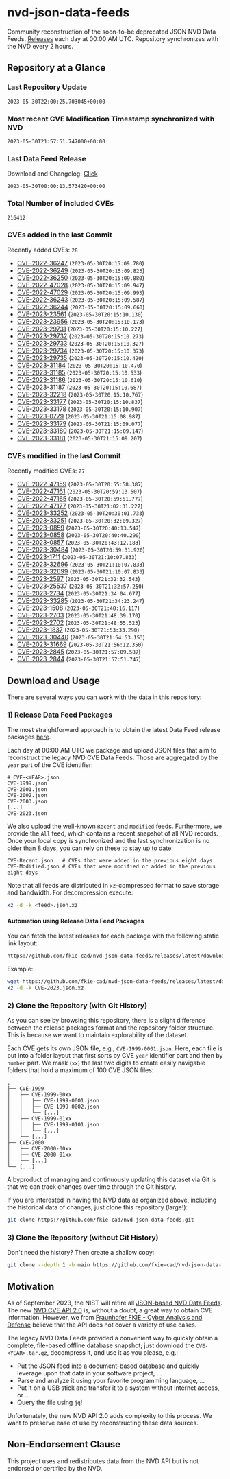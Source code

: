 # nvd-json-data-feeds

Community reconstruction of the soon-to-be deprecated JSON NVD Data Feeds. 
[Releases](https://github.com/fkie-cad/nvd-json-data-feeds/releases/latest) each day at 00:00 AM UTC.
Repository synchronizes with the NVD every 2 hours.

## Repository at a Glance

### Last Repository Update

```plain
2023-05-30T22:00:25.703045+00:00
```

### Most recent CVE Modification Timestamp synchronized with NVD

```plain
2023-05-30T21:57:51.747000+00:00
```

### Last Data Feed Release

Download and Changelog: [Click](https://github.com/fkie-cad/nvd-json-data-feeds/releases/latest)

```plain
2023-05-30T00:00:13.573420+00:00
```

### Total Number of included CVEs

```plain
216412
```

### CVEs added in the last Commit

Recently added CVEs: `28`

* [CVE-2022-36247](CVE-2022/CVE-2022-362xx/CVE-2022-36247.json) (`2023-05-30T20:15:09.780`)
* [CVE-2022-36249](CVE-2022/CVE-2022-362xx/CVE-2022-36249.json) (`2023-05-30T20:15:09.823`)
* [CVE-2022-36250](CVE-2022/CVE-2022-362xx/CVE-2022-36250.json) (`2023-05-30T20:15:09.880`)
* [CVE-2022-47028](CVE-2022/CVE-2022-470xx/CVE-2022-47028.json) (`2023-05-30T20:15:09.947`)
* [CVE-2022-47029](CVE-2022/CVE-2022-470xx/CVE-2022-47029.json) (`2023-05-30T20:15:09.993`)
* [CVE-2022-36243](CVE-2022/CVE-2022-362xx/CVE-2022-36243.json) (`2023-05-30T20:15:09.587`)
* [CVE-2022-36244](CVE-2022/CVE-2022-362xx/CVE-2022-36244.json) (`2023-05-30T20:15:09.660`)
* [CVE-2023-23561](CVE-2023/CVE-2023-235xx/CVE-2023-23561.json) (`2023-05-30T20:15:10.130`)
* [CVE-2023-23956](CVE-2023/CVE-2023-239xx/CVE-2023-23956.json) (`2023-05-30T20:15:10.173`)
* [CVE-2023-29731](CVE-2023/CVE-2023-297xx/CVE-2023-29731.json) (`2023-05-30T20:15:10.227`)
* [CVE-2023-29732](CVE-2023/CVE-2023-297xx/CVE-2023-29732.json) (`2023-05-30T20:15:10.273`)
* [CVE-2023-29733](CVE-2023/CVE-2023-297xx/CVE-2023-29733.json) (`2023-05-30T20:15:10.327`)
* [CVE-2023-29734](CVE-2023/CVE-2023-297xx/CVE-2023-29734.json) (`2023-05-30T20:15:10.373`)
* [CVE-2023-29735](CVE-2023/CVE-2023-297xx/CVE-2023-29735.json) (`2023-05-30T20:15:10.420`)
* [CVE-2023-31184](CVE-2023/CVE-2023-311xx/CVE-2023-31184.json) (`2023-05-30T20:15:10.470`)
* [CVE-2023-31185](CVE-2023/CVE-2023-311xx/CVE-2023-31185.json) (`2023-05-30T20:15:10.533`)
* [CVE-2023-31186](CVE-2023/CVE-2023-311xx/CVE-2023-31186.json) (`2023-05-30T20:15:10.610`)
* [CVE-2023-31187](CVE-2023/CVE-2023-311xx/CVE-2023-31187.json) (`2023-05-30T20:15:10.687`)
* [CVE-2023-32218](CVE-2023/CVE-2023-322xx/CVE-2023-32218.json) (`2023-05-30T20:15:10.767`)
* [CVE-2023-33177](CVE-2023/CVE-2023-331xx/CVE-2023-33177.json) (`2023-05-30T20:15:10.837`)
* [CVE-2023-33178](CVE-2023/CVE-2023-331xx/CVE-2023-33178.json) (`2023-05-30T20:15:10.907`)
* [CVE-2023-0779](CVE-2023/CVE-2023-07xx/CVE-2023-0779.json) (`2023-05-30T21:15:08.987`)
* [CVE-2023-33179](CVE-2023/CVE-2023-331xx/CVE-2023-33179.json) (`2023-05-30T21:15:09.077`)
* [CVE-2023-33180](CVE-2023/CVE-2023-331xx/CVE-2023-33180.json) (`2023-05-30T21:15:09.147`)
* [CVE-2023-33181](CVE-2023/CVE-2023-331xx/CVE-2023-33181.json) (`2023-05-30T21:15:09.207`)


### CVEs modified in the last Commit

Recently modified CVEs: `27`

* [CVE-2022-47159](CVE-2022/CVE-2022-471xx/CVE-2022-47159.json) (`2023-05-30T20:55:58.387`)
* [CVE-2022-47161](CVE-2022/CVE-2022-471xx/CVE-2022-47161.json) (`2023-05-30T20:59:13.507`)
* [CVE-2022-47165](CVE-2022/CVE-2022-471xx/CVE-2022-47165.json) (`2023-05-30T20:59:51.777`)
* [CVE-2022-47177](CVE-2022/CVE-2022-471xx/CVE-2022-47177.json) (`2023-05-30T21:02:31.227`)
* [CVE-2023-33252](CVE-2023/CVE-2023-332xx/CVE-2023-33252.json) (`2023-05-30T20:30:01.733`)
* [CVE-2023-33251](CVE-2023/CVE-2023-332xx/CVE-2023-33251.json) (`2023-05-30T20:32:09.327`)
* [CVE-2023-0859](CVE-2023/CVE-2023-08xx/CVE-2023-0859.json) (`2023-05-30T20:40:13.547`)
* [CVE-2023-0858](CVE-2023/CVE-2023-08xx/CVE-2023-0858.json) (`2023-05-30T20:40:40.290`)
* [CVE-2023-0857](CVE-2023/CVE-2023-08xx/CVE-2023-0857.json) (`2023-05-30T20:43:12.183`)
* [CVE-2023-30484](CVE-2023/CVE-2023-304xx/CVE-2023-30484.json) (`2023-05-30T20:59:31.920`)
* [CVE-2023-1711](CVE-2023/CVE-2023-17xx/CVE-2023-1711.json) (`2023-05-30T21:10:07.833`)
* [CVE-2023-32696](CVE-2023/CVE-2023-326xx/CVE-2023-32696.json) (`2023-05-30T21:10:07.833`)
* [CVE-2023-32699](CVE-2023/CVE-2023-326xx/CVE-2023-32699.json) (`2023-05-30T21:10:07.833`)
* [CVE-2023-2597](CVE-2023/CVE-2023-25xx/CVE-2023-2597.json) (`2023-05-30T21:32:32.543`)
* [CVE-2023-25537](CVE-2023/CVE-2023-255xx/CVE-2023-25537.json) (`2023-05-30T21:32:57.250`)
* [CVE-2023-2734](CVE-2023/CVE-2023-27xx/CVE-2023-2734.json) (`2023-05-30T21:34:04.677`)
* [CVE-2023-33285](CVE-2023/CVE-2023-332xx/CVE-2023-33285.json) (`2023-05-30T21:34:23.247`)
* [CVE-2023-1508](CVE-2023/CVE-2023-15xx/CVE-2023-1508.json) (`2023-05-30T21:48:16.117`)
* [CVE-2023-2703](CVE-2023/CVE-2023-27xx/CVE-2023-2703.json) (`2023-05-30T21:48:39.170`)
* [CVE-2023-2702](CVE-2023/CVE-2023-27xx/CVE-2023-2702.json) (`2023-05-30T21:48:55.523`)
* [CVE-2023-1837](CVE-2023/CVE-2023-18xx/CVE-2023-1837.json) (`2023-05-30T21:53:33.290`)
* [CVE-2023-30440](CVE-2023/CVE-2023-304xx/CVE-2023-30440.json) (`2023-05-30T21:54:53.153`)
* [CVE-2023-31669](CVE-2023/CVE-2023-316xx/CVE-2023-31669.json) (`2023-05-30T21:56:12.350`)
* [CVE-2023-2845](CVE-2023/CVE-2023-28xx/CVE-2023-2845.json) (`2023-05-30T21:57:09.587`)
* [CVE-2023-2844](CVE-2023/CVE-2023-28xx/CVE-2023-2844.json) (`2023-05-30T21:57:51.747`)


## Download and Usage

There are several ways you can work with the data in this repository:

### 1) Release Data Feed Packages

The most straightforward approach is to obtain the latest Data Feed release packages [here](https://github.com/fkie-cad/nvd-json-data-feeds/releases/latest).

Each day at 00:00 AM UTC we package and upload JSON files that aim to reconstruct the legacy NVD CVE Data Feeds.
Those are aggregated by the `year` part of the CVE identifier:

```
# CVE-<YEAR>.json
CVE-1999.json
CVE-2001.json
CVE-2002.json
CVE-2003.json
[...]
CVE-2023.json
```

We also upload the well-known `Recent` and `Modified` feeds.
Furthermore, we provide the `All` feed, which contains a recent snapshot of all NVD records.
Once your local copy is synchronized and the last synchronization is no older than 8 days, you can rely on these to stay up to date:

```plain
CVE-Recent.json   # CVEs that were added in the previous eight days
CVE-Modified.json # CVEs that were modified or added in the previous eight days
```

Note that all feeds are distributed in `xz`-compressed format to save storage and bandwidth.
For decompression execute:

```sh
xz -d -k <feed>.json.xz
```


#### Automation using Release Data Feed Packages

You can fetch the latest releases for each package with the following static link layout:

```sh
https://github.com/fkie-cad/nvd-json-data-feeds/releases/latest/download/CVE-<YEAR>.json.xz
```

Example:

```sh
wget https://github.com/fkie-cad/nvd-json-data-feeds/releases/latest/download/CVE-2023.json.xz
xz -d -k CVE-2023.json.xz
```

### 2) Clone the Repository (with Git History)

As you can see by browsing this repository, there is a slight difference between the release packages format and the repository folder structure.
This is because we want to maintain explorability of the dataset.

Each CVE gets its own JSON file, e.g., `CVE-1999-0001.json`.
Here, each file is put into a folder layout that first sorts by CVE `year` identifier part and then by `number` part.
We mask (`xx`) the last two digits to create easily navigable folders that hold a maximum of 100 CVE JSON files:

```plain
.
├── CVE-1999
│   ├── CVE-1999-00xx
│   │   ├── CVE-1999-0001.json
│   │   ├── CVE-1999-0002.json
│   │   └── [...]
│   ├── CVE-1999-01xx
│   │   ├── CVE-1999-0101.json
│   │   └── [...]
│   └── [...]
├── CVE-2000
│   ├── CVE-2000-00xx
│   ├── CVE-2000-01xx
│   └── [...]
└── [...]
```

A byproduct of managing and continuously updating this dataset via Git is that we can track changes over time through the Git history.

If you are interested in having the NVD data as organized above, including the historical data of changes, just clone this repository (large!):

```sh
git clone https://github.com/fkie-cad/nvd-json-data-feeds.git
```

### 3) Clone the Repository (without Git History)

Don't need the history? Then create a shallow copy:

```sh
git clone --depth 1 -b main https://github.com/fkie-cad/nvd-json-data-feeds.git
```

## Motivation

As of September 2023, the NIST will retire all [JSON-based NVD Data Feeds](https://nvd.nist.gov/vuln/data-feeds#divRetirementBanner-1).
The new [NVD CVE API 2.0](https://nvd.nist.gov/developers/vulnerabilities) is, without a doubt, a great way to obtain CVE information.
However, we from [Fraunhofer FKIE - Cyber Analysis and Defense](https://www.fkie.fraunhofer.de/en/departments/cad.html) believe that the API does not cover a variety of use cases.

The legacy NVD Data Feeds provided a convenient way to quickly obtain a complete, file-based offline database snapshot; just download the `CVE-<YEAR>.tar.gz`, decompress it, and use it as you please, e.g.:

* Put the JSON feed into a document-based database and quickly leverage upon that data in your software project, ...
* Parse and analyze it using your favorite programming language, ...
* Put it on a USB stick and transfer it to a system without internet access, or ...
* Query the file using `jq`!

Unfortunately, the new NVD API 2.0 adds complexity to this process.
We want to preserve ease of use by reconstructing these data sources.

## Non-Endorsement Clause

This project uses and redistributes data from the NVD API but is not endorsed or certified by the NVD.